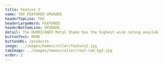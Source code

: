 ```yaml
---
title: Feature 2
name: TEK FEATURED UPGRADE
headerTopLine: TEK
headerLargeWord: FEATURED
headerBottomLine: UPGRADE.
detail: The HURRICANE® Metal Shake has the highest wind rating available, suited with foam insulation inserts and built in radiant barrier.
buttonText: MORE
buttonURL: /products
image: ../images/homescroller/feature2.jpg
tabImage: ../images/homescroller/roof-tab-bg2.jpg
order: 2
---
```

